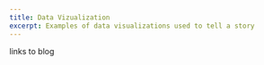 ```yaml
---
title: Data Vizualization
excerpt: Examples of data visualizations used to tell a story
---
```


links to blog
